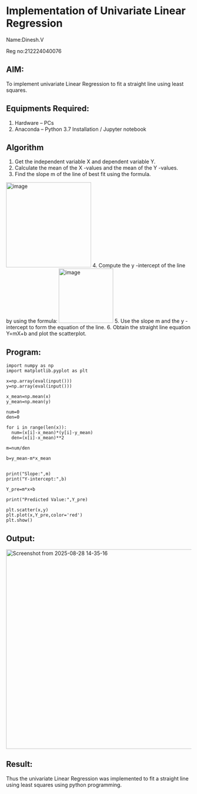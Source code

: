 # Implementation of Univariate Linear Regression
Name:Dinesh.V

Reg no:212224040076
## AIM:
To implement univariate Linear Regression to fit a straight line using least squares.

## Equipments Required:
1. Hardware – PCs
2. Anaconda – Python 3.7 Installation / Jupyter notebook

## Algorithm
1. Get the independent variable X and dependent variable Y.
2. Calculate the mean of the X -values and the mean of the Y -values.
3. Find the slope m of the line of best fit using the formula. 
<img width="231" alt="image" src="https://user-images.githubusercontent.com/93026020/192078527-b3b5ee3e-992f-46c4-865b-3b7ce4ac54ad.png">
4. Compute the y -intercept of the line by using the formula:
<img width="148" alt="image" src="https://user-images.githubusercontent.com/93026020/192078545-79d70b90-7e9d-4b85-9f8b-9d7548a4c5a4.png">
5. Use the slope m and the y -intercept to form the equation of the line.
6. Obtain the straight line equation Y=mX+b and plot the scatterplot.

## Program:
```
import numpy as np
import matplotlib.pyplot as plt

x=np.array(eval(input()))
y=np.array(eval(input()))

x_mean=np.mean(x)
y_mean=np.mean(y)

num=0
den=0

for i in range(len(x)):
  num=(x[i]-x_mean)*(y[i]-y_mean)
  den=(x[i]-x_mean)**2

m=num/den

b=y_mean-m*x_mean


print("Slope:",m)
print("Y-intercept:",b)

Y_pre=m*x+b

print("Predicted Value:",Y_pre)

plt.scatter(x,y)
plt.plot(x,Y_pre,color='red')
plt.show()
```

## Output:

<img width="796" height="542" alt="Screenshot from 2025-08-28 14-35-16" src="https://github.com/user-attachments/assets/ee38649e-3c2e-4700-8e89-03ba95c621ab" />


## Result:
Thus the univariate Linear Regression was implemented to fit a straight line using least squares using python programming.
